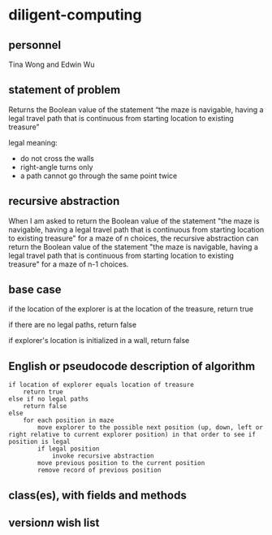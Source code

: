 # diligent-computing

## personnel
Tina Wong and Edwin Wu

## statement of problem
Returns the Boolean value of the statement “the maze is navigable, having a legal
travel path that is continuous from starting location to existing treasure”

legal meaning:
- do not cross the walls
- right-angle turns only
- a path cannot go through the same point twice

## recursive abstraction
When I am asked to return the Boolean value of the statement "the maze is navigable, having a legal travel path that is continuous from starting location to existing treasure" for a maze of n choices, the recursive abstraction can return the Boolean value of the statement "the maze is navigable, having a legal travel path that is continuous from starting location to existing treasure" for a maze of n-1 choices.

## base case
if the location of the explorer is at the location of the treasure, return true

if there are no legal paths, return false

if explorer's location is initialized in a wall, return false

## English or pseudocode description of algorithm
```
if location of explorer equals location of treasure
	return true
else if no legal paths
	return false
else
	for each position in maze
		move explorer to the possible next position (up, down, left or right relative to current explorer position) in that order to see if position is legal
		if legal position
			invoke recursive abstraction
		move previous position to the current position
		remove record of previous position
```
## class(es), with fields and methods

## version*n* wish list
